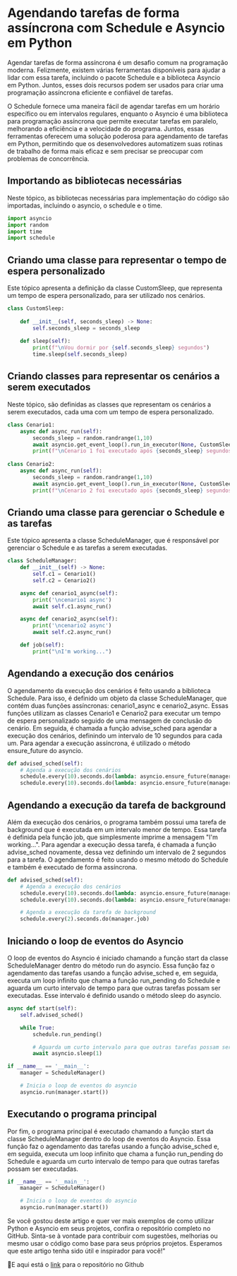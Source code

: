 <h1>Agendando tarefas de forma assíncrona com Schedule e Asyncio em Python</h1>
Agendar tarefas de forma assíncrona é um desafio comum na programação moderna. Felizmente, existem várias ferramentas disponíveis para ajudar a lidar com essa tarefa, incluindo o pacote Schedule e a biblioteca Asyncio em Python. Juntos, esses dois recursos podem ser usados para criar uma programação assíncrona eficiente e confiável de tarefas.

O Schedule fornece uma maneira fácil de agendar tarefas em um horário específico ou em intervalos regulares, enquanto o Asyncio é uma biblioteca para programação assíncrona que permite executar tarefas em paralelo, melhorando a eficiência e a velocidade do programa. Juntos, essas ferramentas oferecem uma solução poderosa para agendamento de tarefas em Python, permitindo que os desenvolvedores automatizem suas rotinas de trabalho de forma mais eficaz e sem precisar se preocupar com problemas de concorrência.

<h2>Importando as bibliotecas necessárias</h2> 
Neste tópico, as bibliotecas necessárias para implementação do código são importadas, incluindo o asyncio, o schedule e o time.

```python
import asyncio
import random
import time
import schedule
```

<h2>Criando uma classe para representar o tempo de espera personalizado</h2>
Este tópico apresenta a definição da classe CustomSleep, que representa um tempo de espera personalizado, para ser utilizado nos cenários.

```python
class CustomSleep:
    
    def __init__(self, seconds_sleep) -> None:
        self.seconds_sleep = seconds_sleep
    
    def sleep(self):
        print(f"\nVou dormir por {self.seconds_sleep} segundos")
        time.sleep(self.seconds_sleep)

```

<h2>Criando classes para representar os cenários a serem executados</h2>
Neste tópico, são definidas as classes que representam os cenários a serem executados, cada uma com um tempo de espera personalizado.

```python
class Cenario1:
    async def async_run(self):
        seconds_sleep = random.randrange(1,10)
        await asyncio.get_event_loop().run_in_executor(None, CustomSleep(seconds_sleep).sleep)
        print(f"\nCenario 1 foi executado após {seconds_sleep} segundos")
        
class Cenario2:
    async def async_run(self):
        seconds_sleep = random.randrange(1,10)
        await asyncio.get_event_loop().run_in_executor(None, CustomSleep(seconds_sleep).sleep)
        print(f"\nCenario 2 foi executado após {seconds_sleep} segundos")   
```

<h2>Criando uma classe para gerenciar o Schedule e as tarefas</h2>
Este tópico apresenta a classe ScheduleManager, que é responsável por gerenciar o Schedule e as tarefas a serem executadas.

```python
class ScheduleManager:
    def __init__(self) -> None:
        self.c1 = Cenario1()
        self.c2 = Cenario2()

    async def cenario1_async(self):
        print('\ncenario1 async')
        await self.c1.async_run()

    async def cenario2_async(self):
        print('\ncenario2 async')
        await self.c2.async_run()

    def job(self):
        print("\nI'm working...")
```

<h2>Agendando a execução dos cenários</h2>
O agendamento da execução dos cenários é feito usando a biblioteca Schedule. Para isso, é definido um objeto da classe ScheduleManager, que contém duas funções assíncronas: cenario1_async e cenario2_async. Essas funções utilizam as classes Cenario1 e Cenario2 para executar um tempo de espera personalizado seguido de uma mensagem de conclusão do cenário. Em seguida, é chamada a função advise_sched para agendar a execução dos cenários, definindo um intervalo de 10 segundos para cada um. Para agendar a execução assíncrona, é utilizado o método ensure_future do asyncio.

```python
def advised_sched(self):
    # Agenda a execução dos cenários
    schedule.every(10).seconds.do(lambda: asyncio.ensure_future(manager.cenario1_async()))
    schedule.every(10).seconds.do(lambda: asyncio.ensure_future(manager.cenario2_async()))
```

<h2>Agendando a execução da tarefa de background</h2>
Além da execução dos cenários, o programa também possui uma tarefa de background que é executada em um intervalo menor de tempo. Essa tarefa é definida pela função job, que simplesmente imprime a mensagem "I'm working...". Para agendar a execução dessa tarefa, é chamada a função advise_sched novamente, dessa vez definindo um intervalo de 2 segundos para a tarefa. O agendamento é feito usando o mesmo método do Schedule e também é executado de forma assíncrona.

```python
def advised_sched(self):
    # Agenda a execução dos cenários
    schedule.every(10).seconds.do(lambda: asyncio.ensure_future(manager.cenario1_async()))
    schedule.every(10).seconds.do(lambda: asyncio.ensure_future(manager.cenario2_async()))

    # Agenda a execução da tarefa de background
    schedule.every(2).seconds.do(manager.job)
```

<h2>Iniciando o loop de eventos do Asyncio</h2>
O loop de eventos do Asyncio é iniciado chamando a função start da classe ScheduleManager dentro do método run do asyncio. Essa função faz o agendamento das tarefas usando a função advise_sched e, em seguida, executa um loop infinito que chama a função run_pending do Schedule e aguarda um curto intervalo de tempo para que outras tarefas possam ser executadas. Esse intervalo é definido usando o método sleep do asyncio.

```python
async def start(self):
    self.advised_sched()

    while True:
        schedule.run_pending()

        # Aguarda um curto intervalo para que outras tarefas possam ser executadas
        await asyncio.sleep(1)

if __name__ == '__main__':
    manager = ScheduleManager()

    # Inicia o loop de eventos do asyncio
    asyncio.run(manager.start())
```

<h2>Executando o programa principal</h2>
Por fim, o programa principal é executado chamando a função start da classe ScheduleManager dentro do loop de eventos do Asyncio. Essa função faz o agendamento das tarefas usando a função advise_sched e, em seguida, executa um loop infinito que chama a função run_pending do Schedule e aguarda um curto intervalo de tempo para que outras tarefas possam ser executadas.

```python
if __name__ == '__main__':
    manager = ScheduleManager()

    # Inicia o loop de eventos do asyncio
    asyncio.run(manager.start())
```
Se você gostou deste artigo e quer ver mais exemplos de como utilizar Python e Asyncio em seus projetos, confira o repositório completo no GitHub. Sinta-se à vontade para contribuir com sugestões, melhorias ou mesmo usar o código como base para seus próprios projetos. Esperamos que este artigo tenha sido útil e inspirador para você!"

🔗E aqui está o <a href="https://github.com/marcorsouza/async_schedule_manager">link</a> para o repositório no Github
